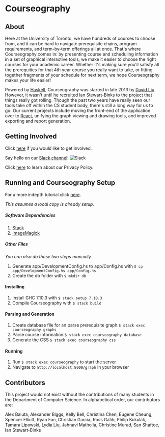 Courseography
=============

About
--------------------------------------

Here at the University of Toronto, we have hundreds of courses to choose from, and it can be hard to navigate prerequisite chains, program requirements, and term-by-term offerings all at once. That's where Courseography comes in: by presenting course and scheduling information in a set of graphical interactive tools, we make it easier to choose the right courses for your academic career. Whether it's making sure you'll satisfy all the prerequities for that 4th year course you really want to take, or fitting together fragments of your schedule for next term, we hope Courseography makes your life easier!

Powered by [Haskell](https://www.haskell.org/), Courseography was started in late 2013 by [David Liu](http://www.cs.toronto.edu/~david/). However, it wasn't until he recruited [Ian Stewart-Binks](http://www.cs.toronto.edu/~iansb/) to the project that things really got rolling. Though the past two years have really seen our tools take off within the CS student body, there's still a long way for us to go. Our current projects include moving the front-end of the application over to [React](https://facebook.github.io/react/), unifying the graph viewing and drawing tools, and improved exporting and report generation.


Getting Involved
--------------------------------------

Click [here](/CONTRIBUTING.md) if you would like to get involved.

Say hello on our [Slack channel][slackin]! ![Slack][slackin-badge]

Click [here](/PRIVACY.md) to learn about our Privacy Policy.


Running and Courseography Setup
--------------------------------------
For a more indepth tutorial click [here](https://github.com/Courseography/courseography/wiki/Installing-Courseography).

*This assumes a local copy is already setup.*

##### Software Dependencies
1. [Stack](https://docs.haskellstack.org/en/stable/README/)
2. [ImageMagick](http://www.imagemagick.org/script/binary-releases.php)

##### Other Files
*You can also do these two steps manually.*

1. Generate app/DevelopmentConfig.hs to app/Config.hs with `$ cp app/DevelopmentConfig.hs app/Config.hs`
2. Create the db folder with `$ mkdir db`

#### Installing
1. Install GHC 7.10.3 with `$ stack setup 7.10.3`
2. Compile Courseography with `$ stack build`

#### Parsing and Generation
1. Create database file for an parse prerequisite graph `$ stack exec courseography graphs`
2. Parse course information `$ stack exec courseography database`
3. Generate the CSS `$ stack exec courseography css`

#### Running
1. Run `$ stack exec courseography` to start the server
2. Navigate to `http://localhost:8000/graph` in your browser


Contributors
--------------------------------------

This project would not exist without the contributions of many students in the Department of Computer Science. In alphabetical order, our contributors are:

Alex Baluta, Alexander Biggs, Kelly Bell, Christina Chen, Eugene Cheung, Spencer Elliott, Ryan Fan, Christian Garcia, Ross Gatih, Philip Kukulak, Tamara Lipowski, Lydia Liu, Jahnavi Matholia, Christine Murad, San Shaftoe, Ian Stewart-Binks


[slackin]: https://courseography-slack.herokuapp.com/
[slackin-badge]: https://courseography-slack.herokuapp.com/badge.svg
